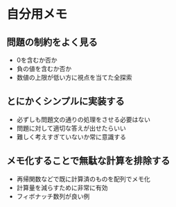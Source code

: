 # 自分用メモ

## 問題の制約をよく見る

- 0を含むか否か
- 負の値を含むか否か
- 数値の上限が低い方に視点を当てた全探索

## とにかくシンプルに実装する

- 必ずしも問題文の通りの処理をさせる必要はない
- 問題に対して適切な答えが出せたらいい
- 難しく考えすぎていないか常に意識する

## メモ化することで無駄な計算を排除する

- 再帰関数などで既に計算済のものを配列でメモ化
- 計算量を減らすために非常に有効
- フィボナッチ数列が良い例
